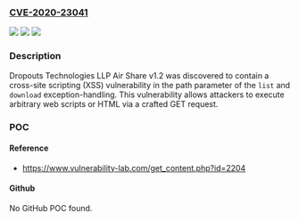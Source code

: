 ### [CVE-2020-23041](https://cve.mitre.org/cgi-bin/cvename.cgi?name=CVE-2020-23041)
![](https://img.shields.io/static/v1?label=Product&message=n%2Fa&color=blue)
![](https://img.shields.io/static/v1?label=Version&message=n%2Fa&color=blue)
![](https://img.shields.io/static/v1?label=Vulnerability&message=n%2Fa&color=brighgreen)

### Description

Dropouts Technologies LLP Air Share v1.2 was discovered to contain a cross-site scripting (XSS) vulnerability in the path parameter of the `list` and `download` exception-handling. This vulnerability allows attackers to execute arbitrary web scripts or HTML via a crafted GET request.

### POC

#### Reference
- https://www.vulnerability-lab.com/get_content.php?id=2204

#### Github
No GitHub POC found.

